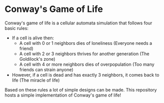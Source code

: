 # Conway's Game of Life

Conway's game of life is a cellular automata simulation that follows four basic rules:

* If a cell is alive then:
    * A cell with 0 or 1 neighbors dies of loneliness (Everyone needs a friend)
    * A cell with 2 or 3 neighbors thrives for another generation (The Goldilock's zone)
    * A cell with 4 or more neighbors dies of overpopulation (Too many friends can strain anyone)
* However, if a cell is dead and has exactly 3 neighbors, it comes back to life (The miracle of life)

Based on these rules a lot of simple designs can be made. This repository hosts a simple implementation of Conway's game of life!